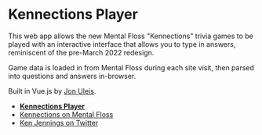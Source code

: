 # Kennections Player

This web app allows the new Mental Floss "Kennections" trivia games to be played with an interactive interface that allows you to type in answers, reminiscent of the pre-March 2022 redesign.

Game data is loaded in from Mental Floss during each site visit, then parsed into questions and answers in-browser. 

Built in Vue.js by [Jon Uleis](https://jonuleis.com/).

* [**Kennections Player**](https://jonuleis.com/kennections/)
* [Kennections on Mental Floss](https://www.mentalfloss.com/kennections)
* [Ken Jennings on Twitter](https://twitter.com/kenjennings)
